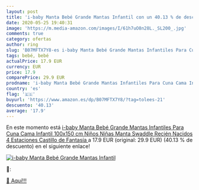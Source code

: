```yaml
---
layout: post
title: 'i-baby Manta Bebé Grande Mantas Infantil con un 40.13 % de descuento'
date: 2020-05-25 19:40:31
image: 'https://m.media-amazon.com/images/I/61h7uO8n28L._SL200_.jpg'
comments: true
category: ofertas
author: ring
slug: 'B07MFTX7Y8-es i-baby Manta Bebé Grande Mantas Infantiles Para Cuna Cama...'
tags: bebé, bebé
actualPrice: 17.9 EUR
currency: EUR
price: 17.9
comparePrice: 29.9 EUR
prodname: 'i-baby Manta Bebé Grande Mantas Infantiles Para Cuna Cama Infantil 100x150 cm Niños Niñas Manta Swaddle Recién Nacidos 4 Estaciones  Castillo de Fantasía '
country: 'es'
flag: '🇪🇸'
buyurl: 'https://www.amazon.es/dp/B07MFTX7Y8/?tag=tolees-21'
descuento: '40.13'
average: '17.9'
---
```


En este momento está [i-baby Manta Bebé Grande Mantas Infantiles Para Cuna Cama Infantil 100x150 cm Niños Niñas Manta Swaddle Recién Nacidos 4 Estaciones  Castillo de Fantasía ](https://www.amazon.es/dp/B07MFTX7Y8/?tag=tolees-21) a 17.9 EUR (original: 29.9 EUR) (40.13 %  de descuento) en el siguiente enlace!

[![i-baby Manta Bebé Grande Mantas Infantil](https://m.media-amazon.com/images/I/61h7uO8n28L._SL200_.jpg)](https://www.amazon.es/dp/B07MFTX7Y8/?tag=tolees-21)

🔎:


[🛒 Aquí!!!](https://www.amazon.es/dp/B07MFTX7Y8/?tag=tolees-21)
